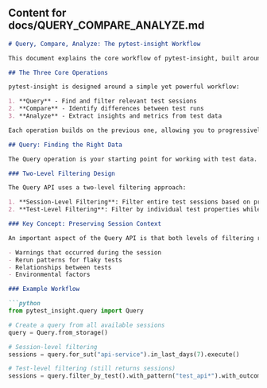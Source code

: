 
## Content for docs/QUERY_COMPARE_ANALYZE.md

```markdown
# Query, Compare, Analyze: The pytest-insight Workflow

This document explains the core workflow of pytest-insight, built around three fundamental operations: Query, Compare, and Analyze.

## The Three Core Operations

pytest-insight is designed around a simple yet powerful workflow:

1. **Query** - Find and filter relevant test sessions
2. **Compare** - Identify differences between test runs
3. **Analyze** - Extract insights and metrics from test data

Each operation builds on the previous one, allowing you to progressively refine your understanding of test results.

## Query: Finding the Right Data

The Query operation is your starting point for working with test data. It allows you to find and filter test sessions based on various criteria.

### Two-Level Filtering Design

The Query API uses a two-level filtering approach:

1. **Session-Level Filtering**: Filter entire test sessions based on properties like SUT name, time range, or presence of warnings.
2. **Test-Level Filtering**: Filter by individual test properties while preserving the session context.

### Key Concept: Preserving Session Context

An important aspect of the Query API is that both levels of filtering return complete `TestSession` objects, not individual test results. This preserves the valuable session context, including:

- Warnings that occurred during the session
- Rerun patterns for flaky tests
- Relationships between tests
- Environmental factors

### Example Workflow

```python
from pytest_insight.query import Query

# Create a query from all available sessions
query = Query.from_storage()

# Session-level filtering
sessions = query.for_sut("api-service").in_last_days(7).execute()

# Test-level filtering (still returns sessions)
sessions = query.filter_by_test().with_pattern("test_api*").with_outcome(TestOutcome.FAILED).apply().execute()

